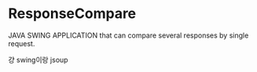 # ResponseCompare
JAVA SWING APPLICATION that can compare several responses by single request.

걍 swing이랑 jsoup
